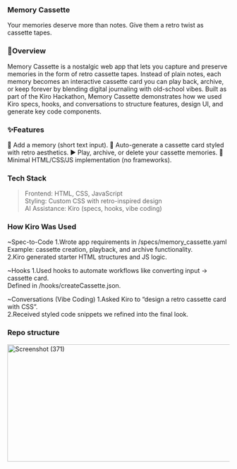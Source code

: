 ### Memory Cassette
Your memories deserve more than notes. Give them a retro twist as cassette tapes.


### 📖Overview
Memory Cassette is a nostalgic web app that lets you capture and preserve memories in the form of retro cassette tapes.
Instead of plain notes, each memory becomes an interactive cassette card you can play back, archive, or keep forever by 
blending digital journaling with old-school vibes.
Built as part of the Kiro Hackathon, Memory Cassette demonstrates how we used Kiro specs, hooks, and conversations to 
structure features, design UI, and generate key code components.


### ✨Features
📝 Add a memory (short text input).
📼 Auto-generate a cassette card styled with retro aesthetics.
▶️ Play, archive, or delete your cassette memories.
🎨 Minimal HTML/CSS/JS implementation (no frameworks).

### Tech Stack
>Frontend: HTML, CSS, JavaScript <br>
>Styling: Custom CSS with retro-inspired design<br>
>AI Assistance: Kiro (specs, hooks, vibe coding)<br>

### How Kiro Was Used

~Spec-to-Code
1.Wrote app requirements in /specs/memory_cassette.yaml <br>
Example: cassette creation, playback, and archive functionality.  <br>
2.Kiro generated starter HTML structures and JS logic.  <br>

~Hooks
1.Used hooks to automate workflows like converting input → cassette card. <br>
Defined in /hooks/createCassette.json. <br>

~Conversations (Vibe Coding)
1.Asked Kiro to “design a retro cassette card with CSS”. <br>
2.Received styled code snippets we refined into the final look. <br>


### Repo structure
  <img width="855" height="266" alt="Screenshot (371)" src="https://github.com/user-attachments/assets/787ac714-81ba-41a6-95f4-9abe06ca48d2" />

